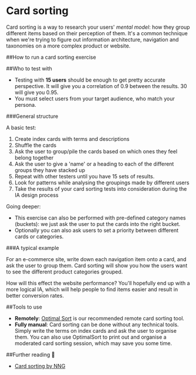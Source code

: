 # Card sorting

Card sorting is a way to research your users' _mental model_: how they group different items based on their perception of them. It's a common technique when we're trying to figure out information architecture, navigation and taxonomies on a more complex product or website.

##How to run a card sorting exercise

##Who to test with

* Testing with **15 users** should be enough to get pretty accurate perspective. It will give you a correlation of 0.9 between the results. 30 will give you 0.95.
* You must select users from your target audience, who match your persona.

###General structure

A basic test:

1. Create index cards with terms and descriptions
2. Shuffle the cards
3. Ask the user to group/pile the cards based on which ones they feel belong together
4. Ask the user to give a 'name' or a heading to each of the different groups they have stacked up
5. Repeat with other testers until you have 15 sets of results.
5. Look for patterns while analysing the groupings made by different users
6. Take the results of your card sorting tests into consideration during the IA design process

Going deeper:

* This exercise can also be performed with pre-defined category names (buckets): we just ask the user to put the cards into the right bucket.
* Optionally you can also ask users to set a priority between different cards or categories.

###A typical example

For an e-commerce site, write down each navigation item onto a card, and ask the user to group them. Card sorting will show you how the users want to see the different product categories grouped.

How will this effect the website performance? You'll hopefully end up with a more logical IA, which will help people to find items easier and result in better conversion rates.

##Tools to use

* **Remotely**: [Optimal Sort](https://www.optimalworkshop.com/optimalsort) is our recommended remote card sorting tool.
* **Fully manual**: Card sorting can be done without any technical tools. Simply write the terms on index cards and ask the user to organise them. You can also use OptimalSort to print out and organise a moderated card sorting session, which may save you some time.

##Further reading :book:

* [Card sorting by NNG](http://www.nngroup.com/articles/card-sorting-how-many-users-to-test/)